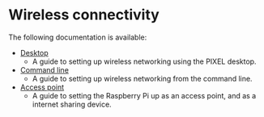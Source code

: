 # Wireless connectivity

The following documentation is available:

- [Desktop](desktop.md)
    - A guide to setting up wireless networking using the PIXEL desktop.
- [Command line](wireless-cli.md)
    - A guide to setting up wireless networking from the command line.
- [Access point](access-point.md)
    - A guide to setting the Raspberry Pi up as an access point, and as a internet sharing device.
